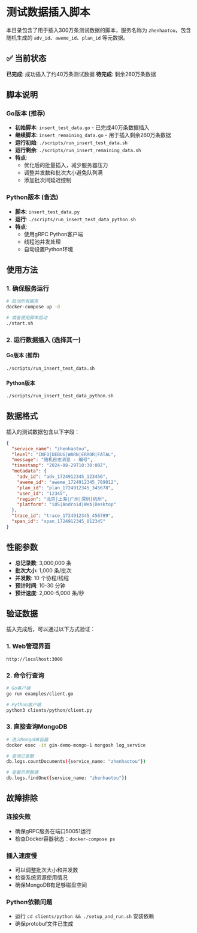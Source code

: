 # 测试数据插入脚本

本目录包含了用于插入300万条测试数据的脚本，服务名称为 `zhenhaotou`，包含随机生成的 `adv_id`、`aweme_id`、`plan_id` 等元数据。

## ✅ 当前状态

**已完成**: 成功插入了约40万条测试数据
**待完成**: 剩余260万条数据

## 脚本说明

### Go版本 (推荐)
- **初始脚本**: `insert_test_data.go` - 已完成40万条数据插入
- **继续脚本**: `insert_remaining_data.go` - 用于插入剩余260万条数据
- **运行初始**: `./scripts/run_insert_test_data.sh`
- **运行剩余**: `./scripts/run_insert_remaining_data.sh`
- **特点**: 
  - 优化后的批量插入，减少服务器压力
  - 调整并发数和批次大小避免队列满
  - 添加批次间延迟控制

### Python版本 (备选)
- **脚本**: `insert_test_data.py`  
- **运行**: `./scripts/run_insert_test_data_python.sh`
- **特点**:
  - 使用gRPC Python客户端
  - 线程池并发处理
  - 自动设置Python环境

## 使用方法

### 1. 确保服务运行
```bash
# 启动所有服务
docker-compose up -d

# 或者使用脚本启动
./start.sh
```

### 2. 运行数据插入 (选择其一)

#### Go版本 (推荐)
```bash
./scripts/run_insert_test_data.sh
```

#### Python版本
```bash
./scripts/run_insert_test_data_python.sh
```

## 数据格式

插入的测试数据包含以下字段：

```json
{
  "service_name": "zhenhaotou",
  "level": "INFO|DEBUG|WARN|ERROR|FATAL",
  "message": "随机日志消息 - 编号",
  "timestamp": "2024-08-29T10:30:00Z",
  "metadata": {
    "adv_id": "adv_1724912345_123456",
    "aweme_id": "aweme_1724912345_789012", 
    "plan_id": "plan_1724912345_345678",
    "user_id": "12345",
    "region": "北京|上海|广州|深圳|杭州",
    "platform": "iOS|Android|Web|Desktop"
  },
  "trace_id": "trace_1724912345_456789",
  "span_id": "span_1724912345_012345"
}
```

## 性能参数

- **总记录数**: 3,000,000 条
- **批次大小**: 1,000 条/批次  
- **并发数**: 10 个协程/线程
- **预计时间**: 10-30 分钟
- **预计速度**: 2,000-5,000 条/秒

## 验证数据

插入完成后，可以通过以下方式验证：

### 1. Web管理界面
```
http://localhost:3000
```

### 2. 命令行查询
```bash
# Go客户端
go run examples/client.go

# Python客户端  
python3 clients/python/client.py
```

### 3. 直接查询MongoDB
```bash
# 进入MongoDB容器
docker exec -it gin-demo-mongo-1 mongosh log_service

# 查询记录数
db.logs.countDocuments({service_name: "zhenhaotou"})

# 查看示例数据
db.logs.findOne({service_name: "zhenhaotou"})
```

## 故障排除

### 连接失败
- 确保gRPC服务在端口50051运行
- 检查Docker容器状态：`docker-compose ps`

### 插入速度慢
- 可以调整批次大小和并发数
- 检查系统资源使用情况
- 确保MongoDB有足够磁盘空间

### Python依赖问题
- 运行 `cd clients/python && ./setup_and_run.sh` 安装依赖
- 确保protobuf文件已生成
